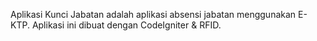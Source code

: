 Aplikasi Kunci Jabatan adalah aplikasi absensi jabatan menggunakan E-KTP. Aplikasi ini dibuat dengan CodeIgniter & RFID.